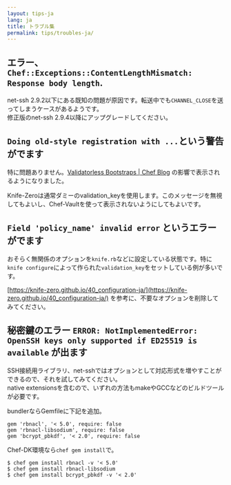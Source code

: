 ```yaml
---
layout: tips-ja
lang: ja
title: トラブル集
permalink: tips/troubles-ja/
---
```


## エラー、`Chef::Exceptions::ContentLengthMismatch: Response body length`.

net-ssh 2.9.2以下にある既知の問題が原因です。転送中でも`CHANNEL_CLOSE`を送ってしまうケースがあるようです。  
修正版のnet-ssh 2.9.4以降にアップグレードしてください。

## `Doing old-style registration with ...`という警告がでます

特に問題ありません。[Validatorless Bootstraps | Chef Blog](https://www.chef.io/blog/2015/04/16/validatorless-bootstraps/) の影響で表示されるようになりました。

Knife-Zeroは通常ダミーのvalidation_keyを使用します。このメッセージを無視してもよいし、Chef-Vaultを使って表示されないようにしてもよいです。


## `Field 'policy_name' invalid error` というエラーがでます

おそらく無関係のオプションを`knife.rb`などに設定している状態です。特に`knife configure`によって作られた`validation_key`をセットしている例が多いです。

[https://knife-zero.github.io/40_configuration-ja/](https://knife-zero.github.io/40_configuration-ja/) を参考に、不要なオプションを削除してみてください。

## 秘密鍵のエラー `ERROR: NotImplementedError: OpenSSH keys only supported if ED25519 is available` が出ます

SSH接続用ライブラリ、net-sshではオプションとして対応形式を増やすことができるので、それを試してみてください。  
native extensionsを含むので、いずれの方法もmakeやGCCなどのビルドツールが必要です。

bundlerならGemfileに下記を追加。

```
gem 'rbnacl', '< 5.0', require: false
gem 'rbnacl-libsodium', require: false
gem 'bcrypt_pbkdf', '< 2.0', require: false
```

Chef-DK環境なら`chef gem install`で。

```
$ chef gem install rbnacl -v '< 5.0'
$ chef gem install rbnacl-libsodium
$ chef gem install bcrypt_pbkdf -v '< 2.0'
```
